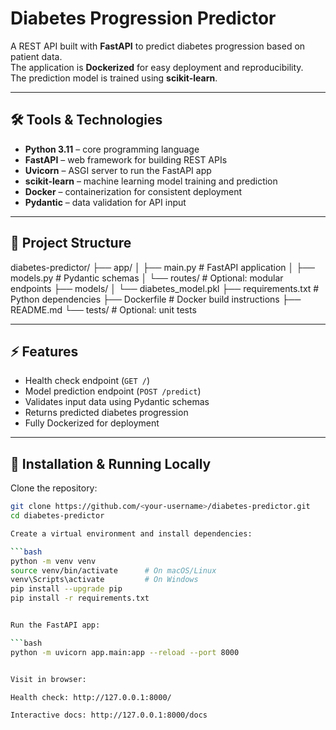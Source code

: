 # Diabetes Progression Predictor

A REST API built with **FastAPI** to predict diabetes progression based on patient data.  
The application is **Dockerized** for easy deployment and reproducibility.  
The prediction model is trained using **scikit-learn**.

---

## 🛠 Tools & Technologies

- **Python 3.11** – core programming language  
- **FastAPI** – web framework for building REST APIs  
- **Uvicorn** – ASGI server to run the FastAPI app  
- **scikit-learn** – machine learning model training and prediction  
- **Docker** – containerization for consistent deployment  
- **Pydantic** – data validation for API input  

---

## 📁 Project Structure
diabetes-predictor/
├── app/
│ ├── main.py # FastAPI application
│ ├── models.py # Pydantic schemas
│ └── routes/ # Optional: modular endpoints
├── models/
│ └── diabetes_model.pkl
├── requirements.txt # Python dependencies
├── Dockerfile # Docker build instructions
├── README.md
└── tests/ # Optional: unit tests


---

## ⚡ Features

- Health check endpoint (`GET /`)  
- Model prediction endpoint (`POST /predict`)  
- Validates input data using Pydantic schemas  
- Returns predicted diabetes progression  
- Fully Dockerized for deployment  

---

## 🚀 Installation & Running Locally

Clone the repository:

```bash
git clone https://github.com/<your-username>/diabetes-predictor.git
cd diabetes-predictor

Create a virtual environment and install dependencies:

```bash
python -m venv venv
source venv/bin/activate      # On macOS/Linux
venv\Scripts\activate         # On Windows
pip install --upgrade pip
pip install -r requirements.txt


Run the FastAPI app:

```bash
python -m uvicorn app.main:app --reload --port 8000


Visit in browser:

Health check: http://127.0.0.1:8000/

Interactive docs: http://127.0.0.1:8000/docs


